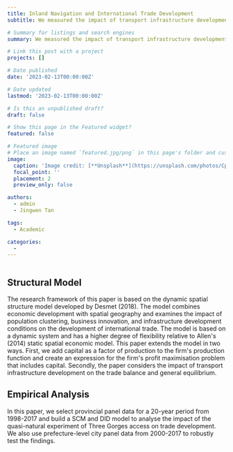 ```yaml
---
title: Inland Navigation and International Trade Development
subtitle: We measured the impact of transport infrastructure development on international trade development using the quasi-natural experiment of the navigation of the Three Gorges.

# Summary for listings and search engines
summary: We measured the impact of transport infrastructure development on international trade development using the quasi-natural experiment of the navigation of the Three Gorges.

# Link this post with a project
projects: []

# Date published
date: '2023-02-13T00:00:00Z'

# Date updated
lastmod: '2023-02-13T00:00:00Z'

# Is this an unpublished draft?
draft: false

# Show this page in the Featured widget?
featured: false

# Featured image
# Place an image named `featured.jpg/png` in this page's folder and customize its options here.
image:
  caption: 'Image credit: [**Unsplash**](https://unsplash.com/photos/CpkOjOcXdUY)'
  focal_point: ''
  placement: 2
  preview_only: false

authors:
  - admin
  - Jingwen Tan

tags:
  - Academic

categories:
  - 
---
```


```python

```

 

## Structural Model
The research framework of this paper is based on the dynamic spatial structure model developed by Desmet (2018). The model combines economic development with spatial geography and examines the impact of population clustering, business innovation, and infrastructure development conditions on the development of international trade. The model is based on a dynamic system and has a higher degree of flexibility relative to Allen's (2014) static spatial economic model. This paper extends the model in two ways. First, we add capital as a factor of production to the firm's production function and create an expression for the firm's profit maximisation problem that includes capital. Secondly, the paper considers the impact of transport infrastructure development on the trade balance and general equilibrium.

## Empirical Analysis

In this paper, we select provincial panel data for a 20-year period from 1998-2017 and build a SCM and DID model to analyse the impact of the quasi-natural experiment of Three Gorges access on trade development. We also use prefecture-level city panel data from 2000-2017 to robustly test the findings.


